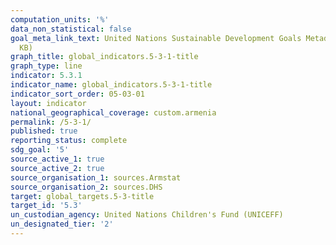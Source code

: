 ```yaml
---
computation_units: '%'
data_non_statistical: false
goal_meta_link_text: United Nations Sustainable Development Goals Metadata (PDF 207
  KB)
graph_title: global_indicators.5-3-1-title
graph_type: line
indicator: 5.3.1
indicator_name: global_indicators.5-3-1-title
indicator_sort_order: 05-03-01
layout: indicator
national_geographical_coverage: custom.armenia
permalink: /5-3-1/
published: true
reporting_status: complete
sdg_goal: '5'
source_active_1: true
source_active_2: true
source_organisation_1: sources.Armstat
source_organisation_2: sources.DHS
target: global_targets.5-3-title
target_id: '5.3'
un_custodian_agency: United Nations Children's Fund (UNICEFF)
un_designated_tier: '2'
---
```

